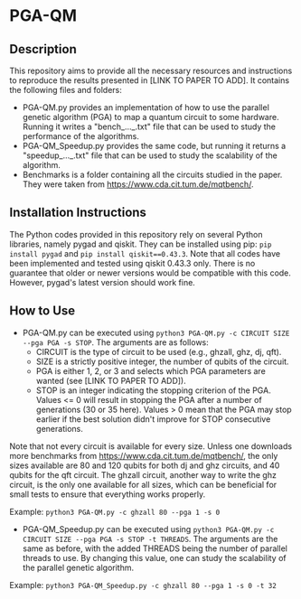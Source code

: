 # PGA-QM

## Description
This repository aims to provide all the necessary resources and instructions to reproduce the results presented in [LINK TO PAPER TO ADD]. It contains the following files and folders:

- PGA-QM.py provides an implementation of how to use the parallel genetic algorithm (PGA) to map a quantum circuit to some hardware. Running it writes a "bench_..._.txt" file that can be used to study the performance of the algorithms.
- PGA-QM_Speedup.py provides the same code, but running it returns a "speedup_..._.txt" file that can be used to study the scalability of the algorithm.
- Benchmarks is a folder containing all the circuits studied in the paper. They were taken from https://www.cda.cit.tum.de/mqtbench/.

## Installation Instructions
The Python codes provided in this repository rely on several Python libraries, namely pygad and qiskit.
They can be installed using pip: `pip install pygad` and `pip install qiskit==0.43.3`.
Note that all codes have been implemented and tested using qiskit 0.43.3 only. There is no guarantee that older or newer versions would be compatible with this code. However, pygad's latest version should work fine.

## How to Use
- PGA-QM.py can be executed using `python3 PGA-QM.py -c CIRCUIT SIZE --pga PGA -s STOP`. The arguments are as follows:
  - CIRCUIT is the type of circuit to be used (e.g., ghzall, ghz, dj, qft).
  - SIZE is a strictly positive integer, the number of qubits of the circuit.
  - PGA is either 1, 2, or 3 and selects which PGA parameters are wanted (see [LINK TO PAPER TO ADD]).
  - STOP is an integer indicating the stopping criterion of the PGA. Values <= 0 will result in stopping the PGA after a number of generations (30 or 35 here). Values > 0 mean that the PGA may stop earlier if the best solution didn't improve for STOP consecutive generations.
  
Note that not every circuit is available for every size. Unless one downloads more benchmarks from https://www.cda.cit.tum.de/mqtbench/, the only sizes available are 80 and 120 qubits for both dj and ghz circuits, and 40 qubits for the qft circuit. The ghzall circuit, another way to write the ghz circuit, is the only one available for all sizes, which can be beneficial for small tests to ensure that everything works properly.

Example: `python3 PGA-QM.py -c ghzall 80 --pga 1 -s 0`

- PGA-QM_Speedup.py can be executed using `python3 PGA-QM.py -c CIRCUIT SIZE --pga PGA -s STOP -t THREADS`. The arguments are the same as before, with the added THREADS being the number of parallel threads to use. By changing this value, one can study the scalability of the parallel genetic algorithm.

Example: `python3 PGA-QM_Speedup.py -c ghzall 80 --pga 1 -s 0 -t 32`
